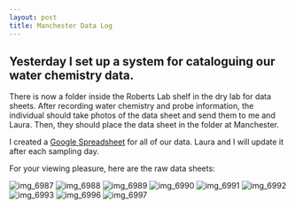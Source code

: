 ```yaml
---
layout: post
title: Manchester Data Log
---
```


## Yesterday I set up a system for cataloguing our water chemistry data.

There is now a folder inside the Roberts Lab shelf in the dry lab for data sheets. After recording water chemistry and probe information, the individual should take photos of the data sheet and send them to me and Laura. Then, they should place the data sheet in the folder at Manchester.

I created a [Google Spreadsheet](https://docs.google.com/spreadsheets/d/1NimY1gQFM8eR_wdkM5__nEw3JwEhihmIBHiOqXnBYJ4/edit#gid=0) for all of our data. Laura and I will update it after each sampling day.

For your viewing pleasure, here are the raw data sheets:

![img_6987](https://cloud.githubusercontent.com/assets/22335838/23781549/fcee61fe-0502-11e7-8e10-fc64249c8d81.JPG)
![img_6988](https://cloud.githubusercontent.com/assets/22335838/23781551/fcffbf12-0502-11e7-8f3b-c090d3615f07.JPG)
![img_6989](https://cloud.githubusercontent.com/assets/22335838/23781553/fd03fa50-0502-11e7-8b3e-af8904193b1d.JPG)
![img_6990](https://cloud.githubusercontent.com/assets/22335838/23781552/fd006e3a-0502-11e7-8e93-c6c5efaf3d26.JPG)
![img_6991](https://cloud.githubusercontent.com/assets/22335838/23781550/fcff27aa-0502-11e7-9fe0-82a6a52ed51f.JPG)
![img_6992](https://cloud.githubusercontent.com/assets/22335838/23781554/fd1a183a-0502-11e7-8f42-4cce6918e225.JPG)
![img_6993](https://cloud.githubusercontent.com/assets/22335838/23781556/fd2b664e-0502-11e7-9f92-b30195b9cf31.JPG)
![img_6996](https://cloud.githubusercontent.com/assets/22335838/23781557/fd4495c4-0502-11e7-897c-dfe7df8e45f3.JPG)
![img_6997](https://cloud.githubusercontent.com/assets/22335838/23781558/fd44f942-0502-11e7-8f48-1d4f45e79ffd.JPG)

